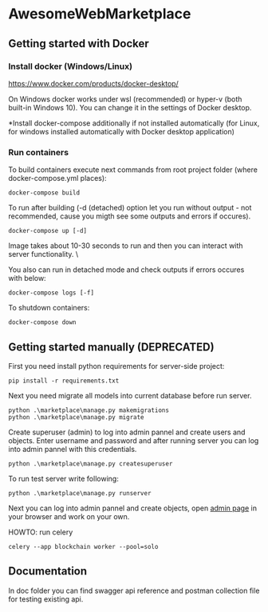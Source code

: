 
# AwesomeWebMarketplace

## Getting started with Docker

### Install docker (Windows/Linux)

https://www.docker.com/products/docker-desktop/

On Windows docker works under wsl (recommended) or hyper-v (both built-in Windows 10). You can change it in the settings of Docker desktop.

\*Install docker-compose additionally if not installed automatically  (for Linux, for windows installed automatically with Docker desktop application)

### Run containers

To build containers execute next commands from root project folder (where docker-compose.yml places):

```commandline
docker-compose build
```

To run after building (-d (detached) option let you run without output - not recommended, cause you migth see some outputs and errors if occures).

```commandline
docker-compose up [-d]
```

Image takes about 10-30 seconds to run and then you can interact with server functionality. \\

You also can run in detached mode and check outputs if errors occures with below:

```commandline
docker-compose logs [-f]
```

To shutdown containers:

```commandline
docker-compose down
```


## Getting started manually (DEPRECATED)

First you need install python requirements for server-side project:

```commandline
pip install -r requirements.txt
```


Next you need migrate all models into current database before run server.

```commandline
python .\marketplace\manage.py makemigrations
python .\marketplace\manage.py migrate
```


Create superuser (admin) to log into admin pannel and create users and objects. Enter username and password and after running server you can log into admin pannel with this credentials.

```commandline
python .\marketplace\manage.py createsuperuser
```


To run test server write following:

```commandline
python .\marketplace\manage.py runserver
```

Next you can log into admin pannel and create objects, open [admin page](http://127.0.0.1:8000/admin/) in your browser and work on your own.


HOWTO: run celery

```commandline
celery --app blockchain worker --pool=solo
```


## Documentation

In doc folder you can find swagger api reference and postman collection file for testing existing api.